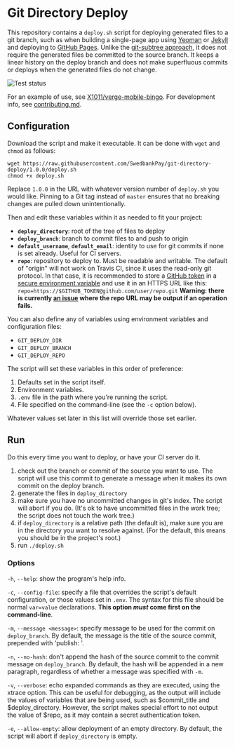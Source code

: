 # Git Directory Deploy

This repository contains a `deploy.sh` script for deploying generated files to a
git branch, such as when building a single-page app using [Yeoman][yeoman] or
[Jekyll][jekyll] and deploying to [GitHub Pages][gh-pages]. Unlike the
[git-subtree approach][git-subtree], it does not require the generated files be
committed to the source branch. It keeps a linear history on the deploy branch
and does not make superfluous commits or deploys when the generated files do not
change.

![Test status][test-badge]

For an example of use, see [X1011/verge-mobile-bingo][verge-mobile-bingo]. For
development info, see [contributing.md][contributing].

## Configuration

Download the script and make it executable. It can be done with `wget` and
`chmod` as follows:

```shell
wget https://raw.githubusercontent.com/SwedbankPay/git-directory-deploy/1.0.0/deploy.sh
chmod +x deploy.sh
```

Replace `1.0.0` in the URL with whatever version number of `deploy.sh` you would
like. Pinning to a Git tag instead of `master` ensures that no breaking changes
are pulled down unintentionally.

Then and edit these variables within it as needed to fit your project:

- **`deploy_directory`**: root of the tree of files to deploy
- **`deploy_branch`**: branch to commit files to and push to origin
- **`default_username`**, **`default_email`**: identity to use for git commits
  if none is set already. Useful for CI servers.
- **`repo`**: repository to deploy to. Must be readable and writable. The
  default of "origin" will not work on Travis CI, since it uses the read-only
  git protocol. In that case, it is recommended to store a [GitHub
  token][gh-token] in a [secure environment variable][secure-env] and use it in
  an HTTPS URL like this:
  <code>repo=https://$GITHUB_TOKEN@github\.com/<i>user</i>/<i>repo</i>.git</code>
  **Warning: there is currently [an issue][issue-7] where the repo URL may be
  output if an operation fails.**

You can also define any of variables using environment variables and configuration files:

- `GIT_DEPLOY_DIR`
- `GIT_DEPLOY_BRANCH`
- `GIT_DEPLOY_REPO`

The script will set these variables in this order of preference:

1. Defaults set in the script itself.
2. Environment variables.
3. `.env` file in the path where you're running the script.
4. File specified on the command-line (see the `-c` option below).

Whatever values set later in this list will override those set earlier.

## Run

Do this every time you want to deploy, or have your CI server do it.

1. check out the branch or commit of the source you want to use. The script will
   use this commit to generate a message when it makes its own commit on the
   deploy branch.
2. generate the files in `deploy_directory`
3. make sure you have no uncommitted changes in git's index. The script will
   abort if you do. (It's ok to have uncommitted files in the work tree; the
   script does not touch the work tree.)
4. if `deploy_directory` is a relative path (the default is), make sure you are
   in the directory you want to resolve against. (For the default, this means
   you should be in the project's root.)
5. run `./deploy.sh`

### Options

`-h`, `--help`: show the program's help info.

`-c`, `--config-file`: specify a file that overrides the script's default
configuration, or those values set in `.env`. The syntax for this file should be
normal `var=value` declarations. __This option _must_ come first on the
command-line__.

`-m`, `--message <message>`: specify message to be used for the commit on
`deploy_branch`. By default, the message is the title of the source commit,
prepended with 'publish: '.

`-n`, `--no-hash`: don't append the hash of the source commit to the commit
message on `deploy_branch`. By default, the hash will be appended in a new
paragraph, regardless of whether a message was specified with `-m`.

`-v`, `--verbose`: echo expanded commands as they are executed, using the xtrace
option. This can be useful for debugging, as the output will include the values
of variables that are being used, such as $commit_title and $deploy_directory.
However, the script makes special effort to not output the value of $repo, as it
may contain a secret authentication token.

`-e`, `--allow-empty`: allow deployment of an empty directory. By default, the
script will abort if `deploy_directory` is empty.

[yeoman]: http://yeoman.io
[jekyll]: https://jekyllrb.com/
[gh-pages]: http://pages.github.com
[git-subtree]: https://github.com/yeoman/yeoman.io/blob/source/app/learning/deployment.md#git-subtree-command
[test-badge]: https://github.com/SwedbankPay/git-directory-deploy/workflows/Test/badge.svg
[verge-mobile-bingo]: https://github.com/X1011/verge-mobile-bingo
[contributing]: contributing.md
[gh-token]: https://help.github.com/articles/creating-an-access-token-for-command-line-use
[secure-env]: http://docs.travis-ci.com/user/environment-variables/#Secure-Variables
[issue-7]: https://github.com/X1011/git-directory-deploy/issues/7
